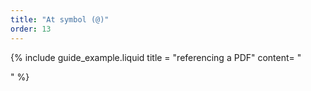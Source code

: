 ```yaml
---
title: "At symbol (@)"
order: 13
---
```



{% include guide_example.liquid
  title = "referencing a PDF"
  content= "

"
%}
